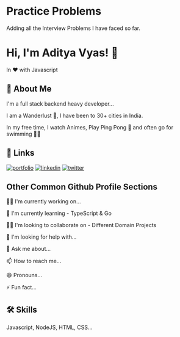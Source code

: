 
# Practice Problems

Adding all the Interview Problems I have faced so far.


# Hi, I'm Aditya Vyas! 👋
In :heart: with Javascript
## 🚀 About Me
I'm a full stack backend heavy developer...

I am a Wanderlust :flight_departure:, I have been to 30+ cities in India.

In my free time, I watch Animes, Play Ping Pong :ping_pong: and often go for swimming :swimming_man:
## 🔗 Links
[![portfolio](https://img.shields.io/badge/my_portfolio-000?style=for-the-badge&logo=ko-fi&logoColor=white)](https://katherinempeterson.com/)
[![linkedin](https://img.shields.io/badge/linkedin-0A66C2?style=for-the-badge&logo=linkedin&logoColor=white)](https://www.linkedin.com/in/aditya-vyas-25b370123/)
[![twitter](https://img.shields.io/badge/twitter-1DA1F2?style=for-the-badge&logo=twitter&logoColor=white)](https://twitter.com/cybertron611)


## Other Common Github Profile Sections
👩‍💻 I'm currently working on...

🧠 I'm currently learning - TypeScript & Go

👯‍♀️ I'm looking to collaborate on - Different Domain Projects

🤔 I'm looking for help with...

💬 Ask me about...

📫 How to reach me...

😄 Pronouns...

⚡️ Fun fact...


## 🛠 Skills
Javascript, NodeJS, HTML, CSS...

